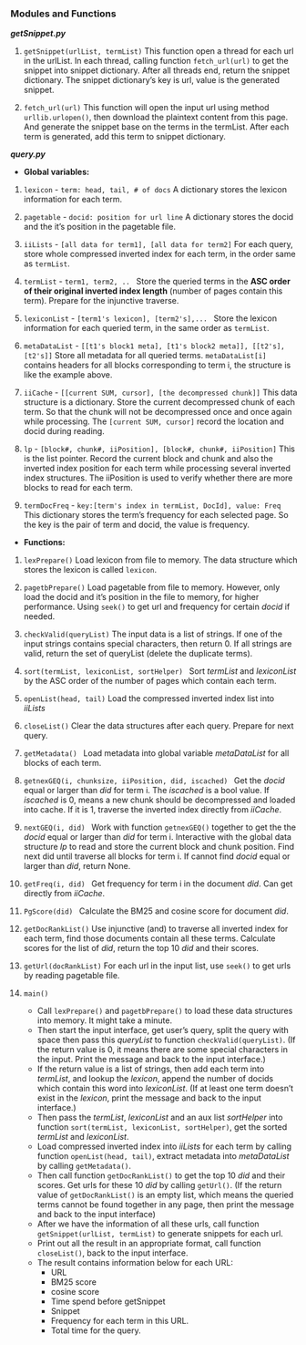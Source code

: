 ### Modules and Functions
***getSnippet.py***
1. `getSnippet(urlList, termList)`
	This function open a thread for each url in the urlList. In each thread, calling function `fetch_url(url)` to get the snippet into snippet dictionary. After all threads end, return the snippet dictionary.
	The snippet dictionary’s key is url, value is the generated snippet.

2. `fetch_url(url)`
	This function will open the input url using method `urllib.urlopen()`, then download the plaintext content from this page. And generate the snippet base on the terms in the termList. After each term is generated, add this term to snippet dictionary.

***query.py***
- **Global variables:**
1. `lexicon` - `term: head, tail, # of docs`
	A dictionary stores the lexicon information for each term.

2. `pagetable` - `docid: position for url line`
	A dictionary stores the docid and the it’s position in the pagetable file.

3. `iiLists` - `[all data for term1], [all data for term2]`
	For each query, store whole compressed inverted index for each term, in the order same as `termList`.

4. `termList` - `term1, term2, .. `
	Store the queried terms in the **ASC order of their original inverted index length** (number of pages contain this term). Prepare for the injunctive traverse.

5. `lexiconList` - `[term1's lexicon], [term2's],... `
	Store the lexicon information for each queried term, in the same order as `termList`.

6. `metaDataList` - `[[t1's block1 meta], [t1's block2 meta]], [[t2's],[t2's]]`
	Store all metadata for all queried terms. `metaDataList[i]` contains headers for all blocks corresponding to term i, the structure is like the example above.

7. `iiCache` - `[[current SUM, cursor], [the decompressed chunk]]`
	This data structure is a dictionary. Store the current decompressed chunk of each term. So that the chunk will not be decompressed once and once again while processing. The `[current SUM, cursor]` record the location and docid during reading.
8. `lp` - `[block#, chunk#, iiPosition], [block#, chunk#, iiPosition]`
	This is the list pointer. Record the current block and chunk  and also the inverted index position for each term while processing several inverted index structures. The iiPosition  is used to verify whether there are more blocks to read for each term.
9. `termDocFreq` - `key:[term's index in termList, DocId], value: Freq`
	This dictionary stores the term’s frequency for each selected page. So the key is the pair of term and docid, the value is frequency.
- **Functions:**
1. `lexPrepare()`
	Load lexicon from file to memory. The data structure which stores the lexicon is called `lexicon`.
2. `pagetbPrepare()`
	Load pagetable from file to memory. However, only load the docid and it’s position in the file to memory, for higher performance. Using `seek()` to get url and frequency for certain *docid* if needed.
3. `checkValid(queryList)`
	The input data is a list of strings. If one of the input strings contains special characters, then return 0. If all strings are valid, return the set of queryList (delete the duplicate terms).
4. `sort(termList, lexiconList, sortHelper) `
	Sort *termList* and *lexiconList* by the ASC order of the number of pages which contain each term.
5. `openList(head, tail)`
	Load the compressed inverted index list into *iiLists*
6. `closeList()`
	Clear the data structures after each query. Prepare for next  query.
7. `getMetadata() `
	Load metadata into global variable *metaDataList* for all blocks of each term.
8. `getnexGEQ(i, chunksize, iiPosition, did, iscached) `
	Get the *docid* equal or larger than *did* for term i. The *iscached* is a bool value. If *iscached* is 0, means a new chunk should be decompressed and loaded into cache. If it is 1, traverse the inverted index directly from *iiCache*.
9. `nextGEQ(i, did) `
	Work with function `getnexGEQ()` together to get the the *docid* equal or larger than *did* for term i. Interactive with the global data structure *lp* to read and store the current block and chunk position. Find next did until traverse all blocks for term i. If cannot find *docid* equal or larger than *did*, return None.

10. `getFreq(i, did) `
	Get frequency for term i in the document *did*. Can get directly from *iiCache*.

11. `PgScore(did) `
	Calculate the BM25 and cosine score for document *did*.

12. `getDocRankList()`
	Use injunctive (and) to traverse all inverted index for each term, find those documents contain all these terms. Calculate scores for the list of *did*, return the top 10 *did* and their scores.

13. `getUrl(docRankList)`
	For each url in the input list, use `seek()` to get urls by reading pagetable file.

14. `main()`
	- Call `lexPrepare()` and `pagetbPrepare()` to load these data structures into memory. It might take a minute.
	- Then start the input interface, get user’s query, split the query with space then pass this *queryList* to function `checkValid(queryList)`. (If the return value is 0, it means there are some special characters in the input. Print the message and back to the input interface.)
	- If the return value is a list of strings, then add each term into *termList*, and lookup the *lexicon*, append the number of docids which contain this word into *lexiconList*.
		(If at least one term doesn’t exist in the *lexicon*, print the message and back to the input interface.)
	- Then pass the *termList*, *lexiconList* and an aux list *sortHelper* into function `sort(termList, lexiconList, sortHelper)`, get the sorted *termList* and *lexiconList*.
	- Load compressed inverted index into *iiLists* for each term by calling function `openList(head, tail)`, extract metadata into *metaDataList* by calling `getMetadata()`.
	- Then call function `getDocRankList()` to get the top 10 *did* and their scores. Get urls for these 10 *did* by calling `getUrl()`.
		(If the return value of `getDocRankList()` is an empty list, which means the queried terms cannot be found together in any page, then print the message and back to the input interface)
	- After we have the information of all these urls, call function `getSnippet(urlList, termList)` to generate snippets for each url.
	- Print out all the result in an appropriate format, call function `closeList()`, back to the input interface.
	- The result contains information below for each URL:
		- URL
		- BM25 score
		- cosine score
		- Time spend before getSnippet
		- Snippet
		- Frequency for each term in this URL.
		- Total time for the query.